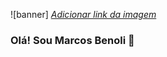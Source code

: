 ![banner] [*Adicionar link da imagem*](https://github.com/marcosbenoli/marcosbenoli/blob/main/images/plano%20de%20fundo%20de%20capa%20de%20site.png?raw=true)
### Olá! Sou Marcos Benoli 👋

<!--
**marcosbenoli/marcosbenoli** is a ✨ _special_ ✨ repository because its `README.md` (this file) appears on your GitHub profile.

Here are some ideas to get you started:

- 🔭 Trabalho como locutor de rádio, também como gestor de tráfego pago Meta e criador de conteúdo e gestor de páginas.
- 🌱 Estou estudando front-end e back-end e aplicações para dispositivos
- 👯 Estou adquirindo certificações seguindo do básico ao avançado
- 🤔 Aperfeiçoamento: Html, CSS, Javascrip, Java, Python, C#
- :Computer: Redes de computadores, Banco de dados, 
- :Cursos: Scrum - Microsoft: Powerpoint, Sharepoint, Teams, Word, One Note, One Drive, Outlook e avançando conhecimentos
- 💬 Pergunte-me sobre locução e rádio.
- 📫 Meu contato: marcosbenoli@gmail.com
- 😄 Me chamam de Marquinhos
- ⚡ Fato engraçado sobre mim: Faço imitações e vozes diferentes para locução
- :bulb: Apesar de gostar de locução quero avançar meus conhecimentos no TI, IoT e IA.
-->
